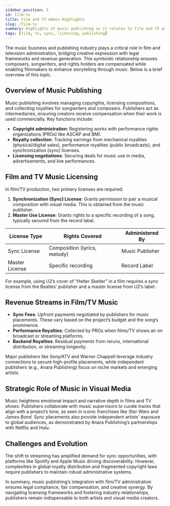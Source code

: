 ```yaml
---
sidebar_position: 3
id: film-tv
title: Film and TV Admin Highlights
slug: /film-tv
summary: Highlights of music publishing as it relates to film and TV administration.
tags: [film, tv, sync, licensing, publishing]
---
```


The music business and publishing industry plays a critical role in film and television administration, bridging creative expression with legal frameworks and revenue generation. This symbiotic relationship ensures composers, songwriters, and rights holders are compensated while enabling filmmakers to enhance storytelling through music. Below is a brief overview of this topic.

## Overview of Music Publishing  
Music publishing involves managing copyrights, licensing compositions, and collecting royalties for songwriters and composers. Publishers act as intermediaries, ensuring creators receive compensation when their work is used commercially. Key functions include:  
- **Copyright administration**: Registering works with performance rights organizations (PROs) like ASCAP and BMI.  
- **Royalty collection**: Tracking earnings from mechanical royalties (physical/digital sales), performance royalties (public broadcasts), and synchronization (sync) licenses.  
- **Licensing negotiations**: Securing deals for music use in media, advertisements, and live performances.  

## Film and TV Music Licensing  
In film/TV production, two primary licenses are required:  
1. **Synchronization (Sync) License**: Grants permission to pair a musical composition with visual media. This is obtained from the music publisher.  
2. **Master Use License**: Grants rights to a specific recording of a song, typically secured from the record label.  

| License Type | Rights Covered | Administered By |  
|--------------|----------------|-----------------|  
| Sync License | Composition (lyrics, melody) | Music Publisher |  
| Master License | Specific recording | Record Label |  

For example, using U2’s cover of “Helter Skelter” in a film requires a sync license from the Beatles’ publisher and a master license from U2’s label.  

## Revenue Streams in Film/TV Music  
- **Sync Fees**: Upfront payments negotiated by publishers for music placements. These vary based on the project’s budget and the song’s prominence.  
- **Performance Royalties**: Collected by PROs when films/TV shows air on broadcast or streaming platforms.  
- **Backend Royalties**: Residual payments from reruns, international distribution, or streaming longevity.  

Major publishers like Sony/ATV and Warner Chappell leverage industry connections to secure high-profile placements, while independent publishers (e.g., Anara Publishing) focus on niche markets and emerging artists.  

## Strategic Role of Music in Visual Media  
Music heightens emotional impact and narrative depth in films and TV shows. Publishers collaborate with music supervisors to curate tracks that align with a project’s tone, as seen in iconic franchises like *Star Wars* and *James Bond*. Sync placements also provide independent artists' exposure to global audiences, as demonstrated by Anara Publishing’s partnerships with Netflix and Hulu.  

## Challenges and Evolution  
The shift to streaming has amplified demand for sync opportunities, with platforms like Spotify and Apple Music driving discoverability. However, complexities in global royalty distribution and fragmented copyright laws require publishers to maintain robust administrative systems.  

In summary, music publishing’s integration with film/TV administration ensures legal compliance, fair compensation, and creative synergy. By navigating licensing frameworks and fostering industry relationships, publishers remain indispensable to both artists and visual media creators.